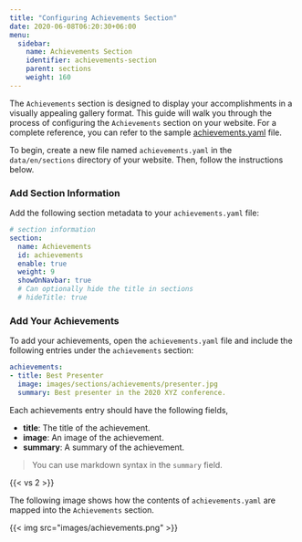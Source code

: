 ```yaml
---
title: "Configuring Achievements Section"
date: 2020-06-08T06:20:30+06:00
menu:
  sidebar:
    name: Achievements Section
    identifier: achievements-section
    parent: sections
    weight: 160
---
```


The `Achievements` section is designed to display your accomplishments in a visually appealing gallery format. This guide will walk you through the process of configuring the `Achievements` section on your website. For a complete reference, you can refer to the sample [achievements.yaml](https://github.com/hugo-toha/hugo-toha.github.io/blob/main/data/en/sections/achievements.yaml) file.

To begin, create a new file named `achievements.yaml` in the `data/en/sections` directory of your website. Then, follow the instructions below.

### Add Section Information

Add the following section metadata to your `achievements.yaml` file:

```yaml
# section information
section:
  name: Achievements
  id: achievements
  enable: true
  weight: 9
  showOnNavbar: true
  # Can optionally hide the title in sections
  # hideTitle: true
```

### Add Your Achievements

To add your achievements, open the `achievements.yaml` file and include the following entries under the `achievements` section:

```yaml
achievements:
- title: Best Presenter
  image: images/sections/achievements/presenter.jpg
  summary: Best presenter in the 2020 XYZ conference.
```

Each achievements entry should have the following fields,

- **title**: The title of the achievement.
- **image**: An image of the achievement.
- **summary**: A summary of the achievement.

>You can use markdown syntax in the `summary` field.

{{< vs 2 >}}

The following image shows how the contents of `achievements.yaml` are mapped into the `Achievements` section.

{{< img src="images/achievements.png" >}}

